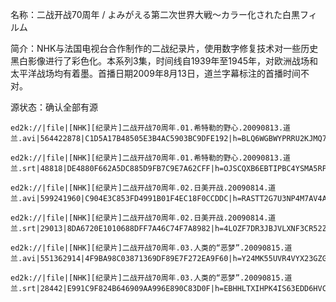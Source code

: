 名称：二战开战70周年 / よみがえる第二次世界大戦～カラー化された白黒フィルム  

简介：NHK与法国电视台合作制作的二战纪录片，使用数字修复技术对一些历史黑白影像进行了彩色化。本系列3集，时间线自1939年至1945年，对欧洲战场和太平洋战场均有着墨。首播日期2009年8月13日，道兰字幕标注的首播时间不对。

源状态：确认全部有源

```
ed2k://|file|[NHK][纪录片]二战开战70周年.01.希特勒的野心.20090813.道兰.avi|564422878|C1D5A17B48505E3B4AC5903BC9DFE192|h=BLQ6WGBWYPRRU2KJMQ7QZMYXU7BPHKZH|/

ed2k://|file|[NHK][纪录片]二战开战70周年.01.希特勒的野心.20090813.道兰.srt|48818|DE4880F662A5DC885D9FB7C9E7A62CFF|h=OJSCQXB6EBTIPBC4YSMA5RPRTA7ABKNK|/

ed2k://|file|[NHK][纪录片]二战开战70周年.02.日美开战.20090814.道兰.avi|599241960|C904E3C853FD4991B01F4EC18F0CCDDC|h=RASTT2G7U3NP4M7AV4AP4BLZHSDIAXZR|/

ed2k://|file|[NHK][纪录片]二战开战70周年.02.日美开战.20090814.道兰.srt|29013|8DA6720E1010688DFF7A46C74F7A8982|h=4LOZF7DR3JBJVLXNF3CR52ZSSTMELSQE|/

ed2k://|file|[NHK][纪录片]二战开战70周年.03.人类的“恶梦”.20090815.道兰.avi|551362914|4F9BA98C03871369DF89E7F272EA9F60|h=Y24MK55UVR4VYX23GZGPWSPPLMZK7YZN|/

ed2k://|file|[NHK][纪录片]二战开战70周年.03.人类的“恶梦”.20090815.道兰.srt|28442|E991C9F824B646909AA996E890C83D0F|h=EBHHLTXIHPK4IS63EDD6HVC2XMTSNQEV|/
```
